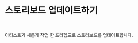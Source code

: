 # 스토리보드 업데이트하기

<figure><img src="../../../.gitbook/assets/스크린샷 2025-01-15 오후 9.44.36.png" alt=""><figcaption></figcaption></figure>

아티스트가 새롭게 작업 한 프리펩으로 스토리보드를 업데이트합니다.
